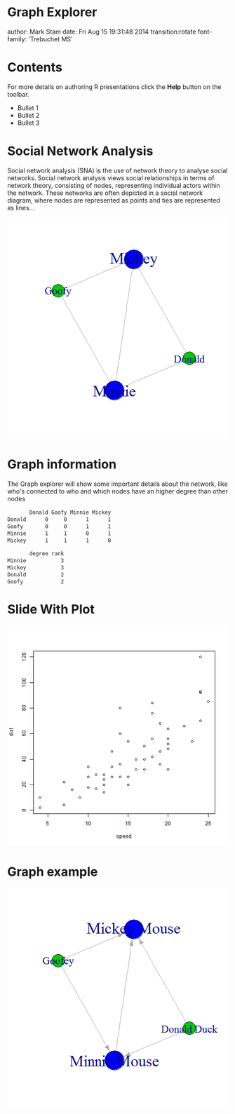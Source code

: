 Graph Explorer
========================================================
author: Mark Stam
date: Fri Aug 15 19:31:48 2014
transition:rotate
font-family: 'Trebuchet MS'

Contents
========================================================

For more details on authoring R presentations click the
**Help** button on the toolbar.

- Bullet 1
- Bullet 2 
- Bullet 3

Social Network Analysis
========================================================
Social network analysis (SNA) is the use of network theory to analyse social networks. Social network analysis views social relationships in terms of network theory, consisting of nodes, representing individual actors within the network. These networks are often depicted in a social network diagram, where nodes are represented as points and ties are represented as lines...

![plot of chunk unnamed-chunk-1](test-figure/unnamed-chunk-1.png) 

Graph information
========================================================
The Graph explorer will show some important details about the network,
like who's connected to who and which nodes have an higher degree than other nodes

```
       Donald Goofy Minnie Mickey
Donald      0     0      1      1
Goofy       0     0      1      1
Minnie      1     1      0      1
Mickey      1     1      1      0
```

```
       degree rank
Minnie           3
Mickey           3
Donald           2
Goofy            2
```



Slide With Plot
========================================================

![plot of chunk unnamed-chunk-4](test-figure/unnamed-chunk-4.png) 

Graph example
========================================================
![plot of chunk unnamed-chunk-5](test-figure/unnamed-chunk-5.png) 
